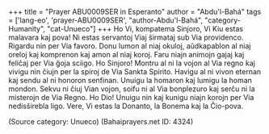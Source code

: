 +++
title = "Prayer ABU0009SER in Esperanto"
author = "Abdu'l-Bahá"
tags = ['lang-eo', 'prayer-ABU0009SER', "author-Abdu'l-Bahá", "category-Humanity", "cat-Unueco"]
+++
Ho Vi, kompatema Sinjoro, Vi Kiu estas malavara kaj pova! Ni estas servantoj Viaj ŝirmataj sub Via providenco. Rigardu nin per Via favoro. Donu lumon al niaj okuloj, aŭdkapablon al niaj oreloj kaj komprenon kaj amon al niaj koroj. Faru niajn animojn gajaj kaj feliĉaj per Via ĝoja  sciigo. Ho Sinjoro! Montru al ni la vojon al Via regno kaj vivigu nin ĉiujn per la spiroj de Via Sankta Spirito. Havigu al ni vivon eternan kaj sendu al ni honoron senfinan. Unuigu la homaron kaj lumigu la homan mondon. Sekvu ni ĉiuj Vian vojon, soifu ni al Via bonplezuro kaj serĉu ni la misterojn de Via Regno. Ho Dio! Unuigu nin kaj kunigu niajn korojn per Via nedisŝirebla ligo. Vere, Vi estas la Donanto, la Bonema kaj la Ĉio-pova.

(Source category: Unueco)
(Bahaiprayers.net ID: 4324)
